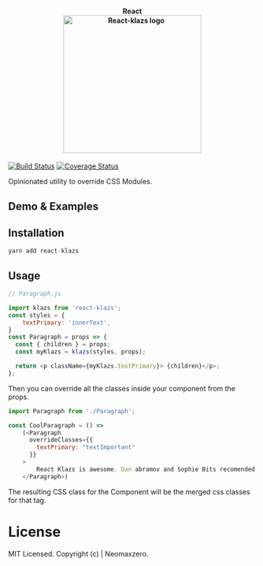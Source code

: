 <h4 align="center" styles="font-weight: 200;">
  React
  <br>
  
  <img src="https://github.com/neomaxzero/react-klazs/blob/master/Klazs-logo.png?raw=true" alt="React-klazs logo" title="klazs logo" width="280">
  <br>
</h1>

[![Build Status](https://travis-ci.org/neomaxzero/react-klazs.svg?branch=master)](https://travis-ci.org/neomaxzero/react-klazs)
[![Coverage Status](https://coveralls.io/repos/github/neomaxzero/react-klazs/badge.svg?branch=master)](https://coveralls.io/github/neomaxzero/react-klazs?branch=master)

Opinionated utility to override CSS Modules.

## Demo & Examples

## Installation

```js
yarn add react-klazs
```
## Usage 

```js
// Paragraph.js

import klazs from 'react-klazs';
const styles = {
    textPrimary: 'innerText',
}
const Paragraph = props => {
  const { children } = props;
  const myKlazs = klazs(styles, props);

  return <p className={myKlazs.textPrimary}> {children}</p>;
};

```

Then you can override all the classes inside your component from the props. 

```js
import Paragraph from './Paragraph';

const CoolParagraph = () => 
    (<Paragraph
      overrideClasses={{
        textPrimary: "textImportant"
      }}
    >
        React Klazs is awesome. Dan abramov and Sophie Bits recomended without even knowing.
    </Paragraph>)
```

The resulting CSS class for the Component will be the merged css classes for that tag.

# License

MIT Licensed. Copyright (c)  | Neomaxzero.
